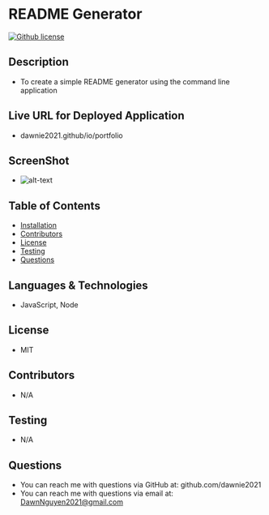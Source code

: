# README Generator
[![Github license](https://img.shields.io/badge/license-MIT-blue.svg)](https://opensource.org/licenses/MIT)
## Description
-  To create a simple README generator using the command line application
## Live URL for Deployed Application
-  dawnie2021.github/io/portfolio
## ScreenShot
-  ![alt-text]()
##  Table of Contents
* [Installation](#installation)
* [Contributors](#contributors)
* [License](#license)
* [Testing](#testing)
* [Questions](#questions)
## Languages & Technologies
-  JavaScript, Node
##  License
-  MIT
## Contributors
-  N/A
## Testing
-  N/A  
##  Questions
-  You can reach me with questions via GitHub at: github.com/dawnie2021
-  You can reach me with questions via email at: DawnNguyen2021@gmail.com
